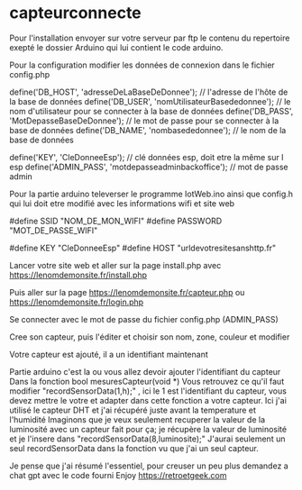 # capteurconnecte

Pour l'installation envoyer sur votre serveur par ftp le contenu du repertoire exepté le dossier Arduino qui lui contient le code arduino.

Pour la configuration modifier les données de connexion dans le fichier config.php

define('DB_HOST', 'adresseDeLaBaseDeDonnee'); // l'adresse de l'hôte de la base de données
define('DB_USER', 'nomUtilisateurBasededonnee'); // le nom d'utilisateur pour se connecter à la base de données
define('DB_PASS', 'MotDepasseBaseDeDonnee'); // le mot de passe pour se connecter à la base de données
define('DB_NAME', 'nombasededonnee'); // le nom de la base de données

define('KEY', 'CleDonneeEsp'); // clé données esp, doit etre la même sur l esp
define('ADMIN_PASS', 'motdepasseadminbackoffice'); // mot de passe admin

Pour la partie arduino televerser le programme IotWeb.ino ainsi que config.h qui lui doit etre modifié avec les informations wifi et site web

#define SSID "NOM_DE_MON_WIFI"
#define PASSWORD "MOT_DE_PASSE_WIFI"

#define KEY "CleDonneeEsp"
#define HOST "urldevotresitesanshttp.fr"

Lancer votre site web et aller sur la page install.php avec https://lenomdemonsite.fr/install.php

Puis aller sur la page https://lenomdemonsite.fr/capteur.php ou https://lenomdemonsite.fr/login.php

Se connecter avec le mot de passe du fichier config.php (ADMIN_PASS)

Cree son capteur, puis l'éditer et choisir son nom, zone, couleur et modifier

Votre capteur est ajouté, il a un identifiant maintenant

Partie arduino c'est la ou vous allez devoir ajouter l'identifiant du capteur 
Dans la fonction bool mesuresCapteur(void *)
Vous retrouvez ce qu'il faut modifier "recordSensorData(1,h);" , ici le 1 est l'identifiant du capteur, vous devez mettre le votre et adapter dans cette fonction a votre capteur.
Ici j'ai utilisé le capteur DHT et j'ai récupéré juste avant la temperature et l'humidité
Imaginons que je veux seulement recuperer la valeur de la luminosité avec un capteur fait pour ça; je récupère la valeur de luminosité et je l'insere dans "recordSensorData(8,luminosite);"
J'aurai seulement un seul recordSensorData dans la fonction vu que j'ai un seul capteur.

Je pense que j'ai résumé l'essentiel, pour creuser un peu plus demandez a chat gpt avec le code fourni
Enjoy
https://retroetgeek.com